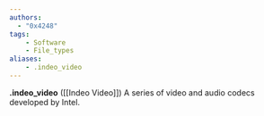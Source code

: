 ```yaml
---
authors:
  - "0x4248"
tags:
    - Software
    - File_types
aliases:
    - .indeo_video
---
```

**.indeo_video** ([[Indeo Video]]) A series of video and audio codecs developed by Intel.
